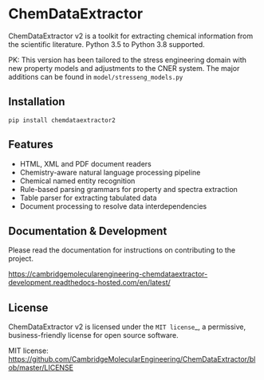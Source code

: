 ChemDataExtractor
==================================

ChemDataExtractor v2 is a toolkit for extracting chemical information from the scientific literature. Python 3.5 to Python 3.8 supported.

PK: This version has been tailored to the stress engineering domain with new property models and adjustments to the CNER system. The major additions can be found in `model/stresseng_models.py`


Installation
------------

`pip install chemdataextractor2`


Features
--------

- HTML, XML and PDF document readers
- Chemistry-aware natural language processing pipeline
- Chemical named entity recognition
- Rule-based parsing grammars for property and spectra extraction
- Table parser for extracting tabulated data
- Document processing to resolve data interdependencies

Documentation & Development
-----------------------------

Please read the documentation for instructions on contributing to the project.

https://cambridgemolecularengineering-chemdataextractor-development.readthedocs-hosted.com/en/latest/

License
-------

ChemDataExtractor v2 is licensed under the `MIT license`_, a permissive, business-friendly license for open source
software.

MIT license: https://github.com/CambridgeMolecularEngineering/ChemDataExtractor/blob/master/LICENSE
